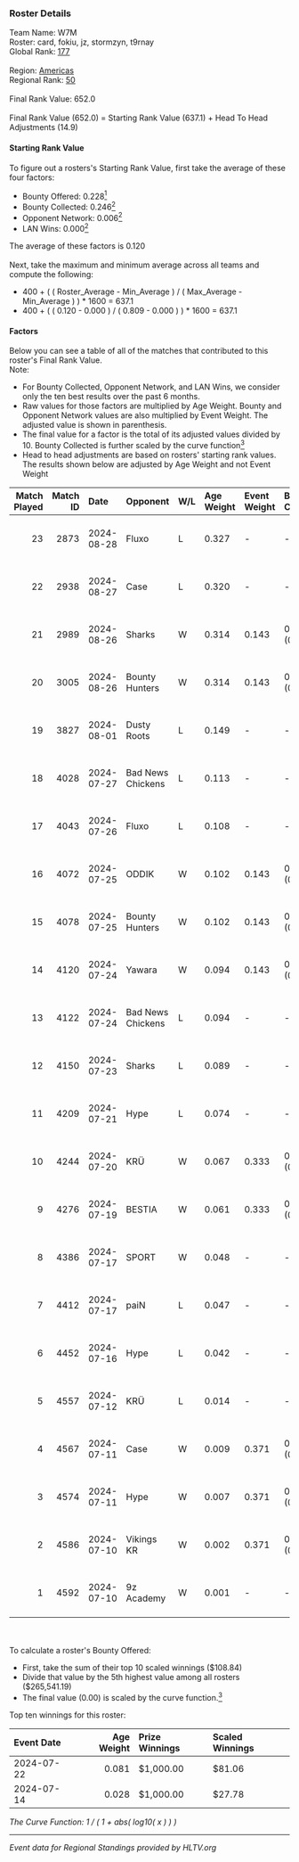 ### Roster Details<br />
Team Name: W7M<br />
Roster: card, fokiu, jz, stormzyn, t9rnay<br />
Global Rank: [177](../../standings_global_2025_01_06.md)<br />
<br />
Region: [Americas]( ../../standings_americas_2025_01_06.md)<br />
Regional Rank: [50]( ../../standings_americas_2025_01_06.md)<br />
<br />
Final Rank Value:  652.0<br />
<br />
Final Rank Value (652.0) = Starting Rank Value (637.1) + Head To Head Adjustments (14.9)<br />

#### Starting Rank Value<br />
To figure out a rosters's Starting Rank Value, first take the average of these four factors:<br />
- Bounty Offered: 0.228[<sup>1</sup>](#table2)
- Bounty Collected: 0.246[<sup>2</sup>](#table1)
- Opponent Network: 0.006[<sup>2</sup>](#table1)
- LAN Wins: 0.000[<sup>2</sup>](#table1)

The average of these factors is 0.120<br />
<br />
Next, take the maximum and minimum average across all teams and compute the following:<br />
- 400 + ( ( Roster_Average - Min_Average ) / ( Max_Average - Min_Average ) ) * 1600 = 637.1
- 400 + ( ( 0.120 - 0.000 ) / ( 0.809 - 0.000 ) ) * 1600 = 637.1


#### Factors<br />
Below you can see a table of all of the matches that contributed to this roster's Final Rank Value.<br />
Note:<br />

- For Bounty Collected, Opponent Network, and LAN Wins, we consider only the ten best results over the past 6 months.
- Raw values for those factors are multiplied by Age Weight. Bounty and Opponent Network values are also multiplied by Event Weight. The adjusted value is shown in parenthesis.
- The final value for a factor is the total of its adjusted values divided by 10. Bounty Collected is further scaled by the curve function[<sup>3</sup>](#curveFunction)
- Head to head adjustments are based on rosters' starting rank values. The results shown below are adjusted by Age Weight and not Event Weight
<span id="table1"></span><br />


| Match Played | Match ID | Date       | Opponent          | W/L | Age Weight | Event Weight | Bounty Collected | Opponent Network | LAN Wins  | H2H Adj. | Roster                            |
| -: | -: | :- | :- | :- | :- | :- | :- | :- | :- | -: | :- |
|           23 |     2873 | 2024-08-28 | Fluxo             | L   | 0.327      | -            | -                | -                | -         |    -0.90 | card, fokiu, jz, stormzyn, t9rnay |
|           22 |     2938 | 2024-08-27 | Case              | L   | 0.320      | -            | -                | -                | -         |    -3.38 | card, fokiu, jz, stormzyn, t9rnay |
|           21 |     2989 | 2024-08-26 | Sharks            | W   | 0.314      | 0.143        | 0.105 (0.005)    | 0.600 (0.027)    | 0 (0.000) |     9.50 | card, fokiu, jz, stormzyn, t9rnay |
|           20 |     3005 | 2024-08-26 | Bounty Hunters    | W   | 0.314      | 0.143        | 0.006 (0.000)    | 0.039 (0.002)    | 0 (0.000) |     5.34 | card, fokiu, jz, stormzyn, t9rnay |
|           19 |     3827 | 2024-08-01 | Dusty Roots       | L   | 0.149      | -            | -                | -                | -         |    -1.11 | card, fokiu, jz, stormzyn, t9rnay |
|           18 |     4028 | 2024-07-27 | Bad News Chickens | L   | 0.113      | -            | -                | -                | -         |    -1.58 | card, fokiu, jz, stormzyn, t9rnay |
|           17 |     4043 | 2024-07-26 | Fluxo             | L   | 0.108      | -            | -                | -                | -         |    -0.26 | card, fokiu, jz, stormzyn, t9rnay |
|           16 |     4072 | 2024-07-25 | ODDIK             | W   | 0.102      | 0.143        | 0.092 (0.001)    | 0.407 (0.006)    | 0 (0.000) |     2.72 | card, fokiu, jz, stormzyn, t9rnay |
|           15 |     4078 | 2024-07-25 | Bounty Hunters    | W   | 0.102      | 0.143        | 0.006 (0.000)    | 0.039 (0.001)    | 0 (0.000) |     1.76 | card, fokiu, jz, stormzyn, t9rnay |
|           14 |     4120 | 2024-07-24 | Yawara            | W   | 0.094      | 0.143        | 0.005 (0.000)    | 0.262 (0.004)    | 0 (0.000) |     1.65 | card, fokiu, jz, stormzyn, t9rnay |
|           13 |     4122 | 2024-07-24 | Bad News Chickens | L   | 0.094      | -            | -                | -                | -         |    -1.29 | card, fokiu, jz, stormzyn, t9rnay |
|           12 |     4150 | 2024-07-23 | Sharks            | L   | 0.089      | -            | -                | -                | -         |    -0.10 | card, fokiu, jz, stormzyn, t9rnay |
|           11 |     4209 | 2024-07-21 | Hype              | L   | 0.074      | -            | -                | -                | -         |    -0.86 | card, fokiu, jz, stormzyn, t9rnay |
|           10 |     4244 | 2024-07-20 | KRÜ               | W   | 0.067      | 0.333        | 0.004 (0.000)    | 0.202 (0.005)    | 0 (0.000) |     1.47 | card, fokiu, jz, stormzyn, t9rnay |
|            9 |     4276 | 2024-07-19 | BESTIA            | W   | 0.061      | 0.333        | 0.103 (0.002)    | 0.512 (0.010)    | 0 (0.000) |     1.72 | card, fokiu, jz, stormzyn, t9rnay |
|            8 |     4386 | 2024-07-17 | SPORT             | W   | 0.048      | -            | -                | -                | 0 (0.000) |     0.47 | card, fokiu, jz, stormzyn, t9rnay |
|            7 |     4412 | 2024-07-17 | paiN              | L   | 0.047      | -            | -                | -                | -         |    -0.01 | card, fokiu, jz, stormzyn, t9rnay |
|            6 |     4452 | 2024-07-16 | Hype              | L   | 0.042      | -            | -                | -                | -         |    -0.47 | card, fokiu, jz, stormzyn, t9rnay |
|            5 |     4557 | 2024-07-12 | KRÜ               | L   | 0.014      | -            | -                | -                | -         |    -0.13 | card, fokiu, jz, stormzyn, t9rnay |
|            4 |     4567 | 2024-07-11 | Case              | W   | 0.009      | 0.371        | 0.010 (0.000)    | 0.243 (0.001)    | 0 (0.000) |     0.18 | card, fokiu, jz, stormzyn, t9rnay |
|            3 |     4574 | 2024-07-11 | Hype              | W   | 0.007      | 0.371        | 0.005 (0.000)    | 0.215 (0.001)    | 0 (0.000) |     0.14 | card, fokiu, jz, stormzyn, t9rnay |
|            2 |     4586 | 2024-07-10 | Vikings KR        | W   | 0.002      | 0.371        | 0.015 (0.000)    | 0.332 (0.000)    | -         |     0.03 | card, fokiu, jz, stormzyn, t9rnay |
|            1 |     4592 | 2024-07-10 | 9z Academy        | W   | 0.001      | -            | -                | -                | -         |     0.01 | card, fokiu, jz, stormzyn, t9rnay |

<br />
<span id="table2"></span><br />
To calculate a roster's Bounty Offered:<br />

- First, take the sum of their top 10 scaled winnings ($108.84)
- Divide that value by the 5th highest value among all rosters ($265,541.19)
- The final value (0.00) is scaled by the curve function.[<sup>3</sup>](#curveFunction)

Top ten winnings for this roster:<br />

| Event Date | Age Weight | Prize Winnings | Scaled Winnings |
| :- | -: | :- | :- |
| 2024-07-22 |      0.081 | $1,000.00      | $81.06          |
| 2024-07-14 |      0.028 | $1,000.00      | $27.78          |


<span id="curveFunction"></span>_The Curve Function: 1 / ( 1 + abs( log10( x ) ) )_<br />

---
_Event data for Regional Standings provided by HLTV.org_<br />
